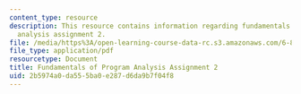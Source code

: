 ```yaml
---
content_type: resource
description: This resource contains information regarding fundamentals of program
  analysis assignment 2.
file: /media/https%3A/open-learning-course-data-rc.s3.amazonaws.com/6-820-fundamentals-of-program-analysis-fall-2015/2b5974a0da555ba0e287d6da9b7f04f8_MIT6_820F15_ps2.pdf
file_type: application/pdf
resourcetype: Document
title: Fundamentals of Program Analysis Assignment 2
uid: 2b5974a0-da55-5ba0-e287-d6da9b7f04f8
---
```


